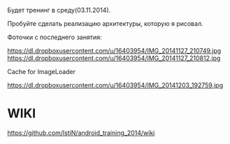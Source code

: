 Будет тренинг в среду(03.11.2014).

Пробуйте сделать реализацию архитектуры, которую я рисовал.


Фоточки с последнего занятия:

https://dl.dropboxusercontent.com/u/16403954/IMG_20141127_210749.jpg
https://dl.dropboxusercontent.com/u/16403954/IMG_20141127_210812.jpg

Cache for ImageLoader


https://dl.dropboxusercontent.com/u/16403954/IMG_20141203_192759.jpg

WIKI
=====================


https://github.com/IstiN/android_training_2014/wiki
